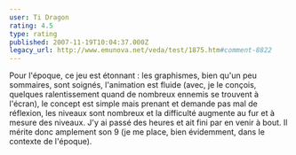 ```yaml
---
user: Ti Dragon
rating: 4.5
type: rating
published: 2007-11-19T10:04:37.000Z
legacy_url: http://www.emunova.net/veda/test/1875.htm#comment-8822
---
```

Pour l'époque, ce jeu est étonnant : les graphismes, bien qu'un peu sommaires, sont soignés, l'animation est fluide (avec, je le conçois, quelques ralentissement quand de nombreux ennemis se trouvent à l'écran), le concept est simple mais prenant et demande pas mal de réflexion, les niveaux sont nombreux et la difficulté augmente au fur et à mesure des niveaux. J'y ai passé des heures et ait fini par en venir à bout. Il mérite donc amplement son 9 (je me place, bien évidemment, dans le contexte de l'époque).